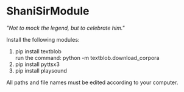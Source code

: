 # ShaniSirModule
*"Not to mock the legend, but to celebrate him."*

Install the following modules:
  
1. pip install textblob\
run the command: python -m textblob.download_corpora
2. pip install pyttsx3
3. pip install playsound

All paths and file names must be edited according to your computer.
